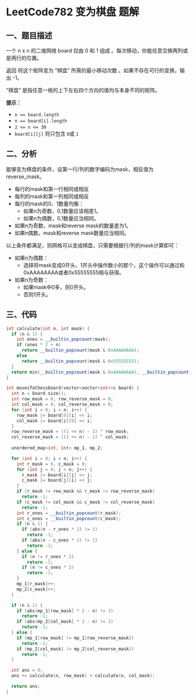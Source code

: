 # LeetCode782 变为棋盘 题解

## 一、题目描述

一个 n x n 的二维网络 board 仅由 0 和 1 组成 。每次移动，你能任意交换两列或是两行的位置。

返回 将这个矩阵变为  “棋盘”  所需的最小移动次数 。如果不存在可行的变换，输出 -1。

“棋盘” 是指任意一格的上下左右四个方向的值均与本身不同的矩阵。

**提示：**

- `n == board.length`
- `n == board[i].length`
- `2 <= n <= 30`
- `board[i][j]` 将只包含 `0`或 `1`



## 二、分析

能够变为棋盘的条件，设第一行/列的数字编码为mask，相反值为reverse_mask。

+ 每行的mask和第一行相同或相反
+ 每列的mask和第一列相同或相反
+ 每行的mask的0、1数量均衡：
  + 如果n为奇数，0,1数量应该相差1。
  + 如果n为偶数，0,1数量应当相同。
+ 如果n为奇数，mask和reverse mask的数量差为1。
+ 如果n偶数，mask和reverse mask数量应当相同。

以上条件都满足，则网格可以变成棋盘，只需要根据行/列的mask计算即可：

+ 如果n为偶数：
  + 选择将mask变成0开头、1开头中操作数小的那个，这个操作可以通过和0xAAAAAAAA或者0x55555555相与获得。
+ 如果n为奇数：
  + 如果mask中0多，则0开头。
  + 否则1开头。



## 三、代码

```c++
int calculate(int n, int mask) {
  if (n & 1) {
    int ones = __builtin_popcount(mask);
    if (ones * 2 > n) 
      return __builtin_popcount(mask & 0xAAAAAAAA);
    else
      return __builtin_popcount(mask & 0x55555555);
  } 
  return min(__builtin_popcount(mask & 0xAAAAAAAA), __builtin_popcount(mask & 0x55555555));
}

int movesToChessboard(vector<vector<int>>& board) {
  int n = board.size();
  int row_mask = 0, row_reverse_mask = 0;
  int col_mask = 0, col_reverse_mask = 0;
  for (int i = 0; i < n; i++) {
    row_mask |= board[0][i] << i;
    col_mask |= board[i][0] << i;
  }
  row_reverse_mask = ((1 << n) - 1) ^ row_mask;
  col_reverse_mask = ((1 << n) - 1) ^ col_mask;
  
  unordered_map<int, int> mp_1, mp_2;

  for (int i = 0; i < n; i++) {
    int r_mask = 0, c_mask = 0;
    for (int j = 0; j < n; j++) {
      r_mask |= board[i][j] << j;
      c_mask |= board[j][i] << j;
    }
    if (r_mask != row_mask && r_mask != row_reverse_mask)
      return -1;
    if (c_mask != col_mask && c_mask != col_reverse_mask)
      return -1;
    int r_ones = __builtin_popcount(r_mask);
    int c_ones = __builtin_popcount(c_mask);
    if (n & 1) {
      if (abs(n - r_ones * 2) != 1)
        return -1;
      if (abs(n - c_ones * 2) != 1)
        return -1;
    } else {
      if (n != r_ones * 2)
        return -1;
      if (n != c_ones * 2)
        return -1;
    }
    mp_1[r_mask]++;
    mp_2[c_mask]++;
  }

  if (n & 1) {
    if (abs(mp_1[row_mask] * 2 - n) != 1)
      return -1;
    if (abs(mp_2[col_mask] * 2 - n) != 1)
      return -1;
  } else {
    if (mp_1[row_mask] != mp_1[row_reverse_mask])
      return -1;
    if (mp_2[col_mask] != mp_2[col_reverse_mask])
      return -1;
  }

  int ans = 0;
  ans += calculate(n, row_mask) + calculate(n, col_mask);

  return ans;
}
```

